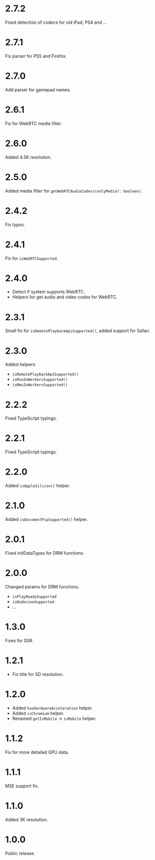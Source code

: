 # 2.7.2
Fixed detection of codecs for old iPad, PS4 and ...

# 2.7.1
Fix parser for PS5 and Firefox.

# 2.7.0
Add parser for gamepad names.

# 2.6.1
Fix for WebRTC media filter.

# 2.6.0
Added 4.5K resolution.

# 2.5.0
Added media filter for `getWebRTCAudioCodecs(onlyMedia?: boolean)`.

# 2.4.2
Fix typos.

# 2.4.1
Fix for `isWebRTCSupported`.

# 2.4.0
- Detect if system supports WebRTC.
- Helpers for get audio and video codes for WebRTC.

# 2.3.1
Small fix for `isRemotePlaybackApiSupported()`, added support for Safari.

# 2.3.0
Added helpers:
- `isRemotePlaybackApiSupported()`
- `isMseInWorkersSupported()`
- `isMmsInWorkersSupported()`

# 2.2.2
Fixed TypeScript typings.

# 2.2.1
Fixed TypeScript typings.

# 2.2.0
Added `isAppleSilicon()` helper.

# 2.1.0
Added `isDocumentPipSupported()` helper.

# 2.0.1
Fixed initDataTypes for DRM functions.

# 2.0.0
Changed params for DRM functions.
- `isPlayReadySupported`
- `isWidevineSupported`
- ...

# 1.3.0
Fixes for SSR.

# 1.2.1
- Fix title for SD resolution.

# 1.2.0
- Added `hasHardwareAcceleration` helper.
- Added `isChromium` helper.
- Renamed `getIsMobile` → `isMobile` helper.

# 1.1.2
Fix for more detailed GPU data.

# 1.1.1
MSE support fix.

# 1.1.0
Added 3K resolution.

# 1.0.0
Public release.
